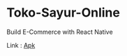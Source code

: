 # Toko-Sayur-Online
Build E-Commerce with React Native

Link : [Apk](https://drive.google.com/drive/folders/1q1SAD1p8yoo0IGGDE1IDXXP3ZslnMnuY)
